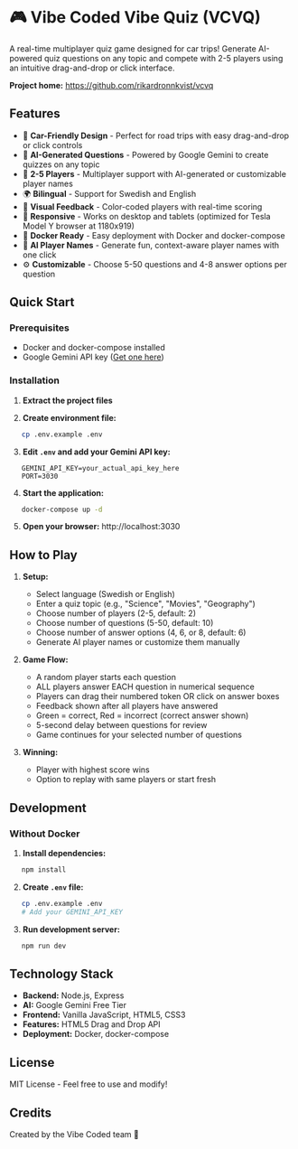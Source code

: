 # 🎮 Vibe Coded Vibe Quiz (VCVQ)

A real-time multiplayer quiz game designed for car trips! Generate AI-powered quiz questions on any topic and compete with 2-5 players using an intuitive drag-and-drop or click interface.

**Project home:** https://github.com/rikardronnkvist/vcvq

## Features

- 🚗 **Car-Friendly Design** - Perfect for road trips with easy drag-and-drop or click controls
- 🤖 **AI-Generated Questions** - Powered by Google Gemini to create quizzes on any topic
- 👥 **2-5 Players** - Multiplayer support with AI-generated or customizable player names
- 🌍 **Bilingual** - Support for Swedish and English
- 🎨 **Visual Feedback** - Color-coded players with real-time scoring
- 📱 **Responsive** - Works on desktop and tablets (optimized for Tesla Model Y browser at 1180x919)
- 🐳 **Docker Ready** - Easy deployment with Docker and docker-compose
- 🎲 **AI Player Names** - Generate fun, context-aware player names with one click
- ⚙️ **Customizable** - Choose 5-50 questions and 4-8 answer options per question

## Quick Start

### Prerequisites

- Docker and docker-compose installed
- Google Gemini API key ([Get one here](https://makersuite.google.com/app/apikey))

### Installation

1. **Extract the project files**

2. **Create environment file:**
```bash
   cp .env.example .env
```

3. **Edit `.env` and add your Gemini API key:**
```env
   GEMINI_API_KEY=your_actual_api_key_here
   PORT=3030
```

4. **Start the application:**
```bash
   docker-compose up -d
```

5. **Open your browser:**
http://localhost:3030


## How to Play

1. **Setup:**
   - Select language (Swedish or English)
   - Enter a quiz topic (e.g., "Science", "Movies", "Geography")
   - Choose number of players (2-5, default: 2)
   - Choose number of questions (5-50, default: 10)
   - Choose number of answer options (4, 6, or 8, default: 6)
   - Generate AI player names or customize them manually

2. **Game Flow:**
   - A random player starts each question
   - ALL players answer EACH question in numerical sequence
   - Players can drag their numbered token OR click on answer boxes
   - Feedback shown after all players have answered
   - Green = correct, Red = incorrect (correct answer shown)
   - 5-second delay between questions for review
   - Game continues for your selected number of questions

3. **Winning:**
   - Player with highest score wins
   - Option to replay with same players or start fresh

## Development

### Without Docker

1. **Install dependencies:**
```bash
   npm install
```

2. **Create `.env` file:**
```bash
   cp .env.example .env
   # Add your GEMINI_API_KEY
```

3. **Run development server:**
```bash
   npm run dev
```

## Technology Stack

- **Backend:** Node.js, Express
- **AI:** Google Gemini Free Tier
- **Frontend:** Vanilla JavaScript, HTML5, CSS3
- **Features:** HTML5 Drag and Drop API
- **Deployment:** Docker, docker-compose

## License

MIT License - Feel free to use and modify!

## Credits

Created by the Vibe Coded team 🚀
